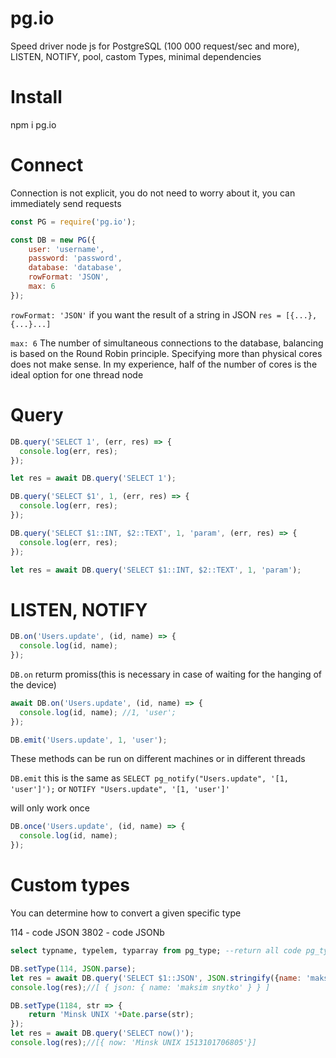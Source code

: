 # pg.io
Speed driver node js for PostgreSQL (100 000 request/sec and more), LISTEN, NOTIFY, pool, castom Types, minimal dependencies

# Install

npm i pg.io

# Сonnect

Сonnection is not explicit, you do not need to worry about it, you can immediately send requests

```js
const PG = require('pg.io');

const DB = new PG({
    user: 'username',
    password: 'password',
    database: 'database',
    rowFormat: 'JSON',
    max: 6
});
```
`rowFormat: 'JSON'` if you want the result of a string in JSON  `res = [{...},{...}...]`

`max: 6` The number of simultaneous connections to the database, balancing is based on the Round Robin principle. Specifying more than physical cores does not make sense. In my experience, half of the number of cores is the ideal option for one thread node

# Query

```js
DB.query('SELECT 1', (err, res) => {
  console.log(err, res);
});

let res = await DB.query('SELECT 1');

DB.query('SELECT $1', 1, (err, res) => {
  console.log(err, res);
});

DB.query('SELECT $1::INT, $2::TEXT', 1, 'param', (err, res) => {
  console.log(err, res);
});

let res = await DB.query('SELECT $1::INT, $2::TEXT', 1, 'param');
```

# LISTEN, NOTIFY

```js
DB.on('Users.update', (id, name) => {
  console.log(id, name);
});
```

`DB.on` returm promiss(this is necessary in case of waiting for the hanging of the device)

```js
await DB.on('Users.update', (id, name) => {
  console.log(id, name); //1, 'user';
});

DB.emit('Users.update', 1, 'user');
```

These methods can be run on different machines or in different threads

`DB.emit` this is the same as `SELECT pg_notify("Users.update", '[1, 'user']');` or `NOTIFY "Users.update", '[1, 'user']'`

will only work once
```js
DB.once('Users.update', (id, name) => {
  console.log(id, name);
});
```

# Custom types
You can determine how to convert a given specific type

114 - code JSON
3802 - code JSONb

```sql
select typname, typelem, typarray from pg_type; --return all code pg_type
```

```js
DB.setType(114, JSON.parse);
let res = await DB.query('SELECT $1::JSON', JSON.stringify({name: 'maksim snytko'}));
console.log(res);//[ { json: { name: 'maksim snytko' } } ]

DB.setType(1184, str => {
    return 'Minsk UNIX '+Date.parse(str);
});
let res = await DB.query('SELECT now()');
console.log(res);//[{ now: 'Minsk UNIX 1513101706805'}]
```

